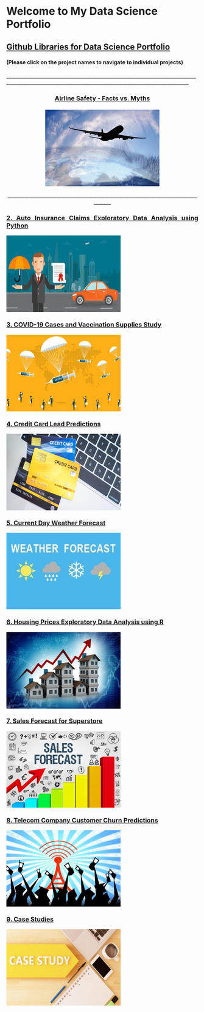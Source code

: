 # Welcome to My Data Science Portfolio


## [Github Libraries for Data Science Portfolio](https://github.com/pchougule-ms/pchougule-ms/tree/main/Data%20Science%20Portfolio)
#### (Please click on the project names to navigate to individual projects)


<p align="justify">_________________________________________________________________________________________________________________________________________________________</p>

<h3 align="center">
<a href="https://github.com/pchougule-ms/pchougule-ms/tree/main/Data%20Science%20Portfolio/Airline%20Safety">
<u>Airline Safety - Facts vs. Myths</u> <br></br>
<img align="center" src="images/AirSafety_flightsafety.org_resource_aviation-safety-network.jpg" width="300" height="200"/>
</a></h3>


<p align="center">_____________________________________________________________________________________</p>


<h3 align="justify"> <a href="https://github.com/pchougule-ms/pchougule-ms/tree/main/Data%20Science%20Portfolio/Auto%20Insurance%20Claims%20EDA%20using%20Python"> <u>2. Auto Insurance Claims Exploratory Data Analysis using Python</u> </a></h3>
<img align="center" src="images/car-insurance_httpsblog.servicemarket.comwp-contentuploads201610everything-you-need-to-know-about-car-insurance-2.jpg" width="300" height="200"/> <br/>




<h3 align="justify"> <a href="https://github.com/pchougule-ms/pchougule-ms/tree/main/Data%20Science%20Portfolio/COVID-19%20Cases%20and%20Vaccination%20supplies%20study"> <u>3. COVID-19 Cases and Vaccination Supplies Study</u> </a></h3>
<img align="center" src="images/covid_vaccine_study_https_www.yalemedicine.org_news_covid-19-vaccine-comparison.jpg" width="300" height="200"/> <br/>




<h3 align="justify"> <a href="https://github.com/pchougule-ms/pchougule-ms/tree/main/Data%20Science%20Portfolio/Credit%20Card%20Lead%20Predictions"> <u>4. Credit Card Lead Predictions</u> </a></h3>
<img align="center" src="images/Credit_Card_financialwellness_utah_edublogposts2020Junenewsletter_php.jpg"  width="300" height="200"/> <br/>




<h3 align="justify"><a href="https://github.com/pchougule-ms/pchougule-ms/tree/main/Data%20Science%20Portfolio/Current%20Day%20Weather%20Forecast"> <u>5. Current Day Weather Forecast</u> </a></h3>
<img align="center" src="images/weather_image_https_newsonair.gov.in_News_title_Weather-conditions-of-various-places-across-country&id_390362.jpg" width="300" height="200"/> <br/>




<h3 align="justify"><a href="https://github.com/pchougule-ms/pchougule-ms/tree/main/Data%20Science%20Portfolio/Housing%20Prices%20EDA%20using%20R"> <u>6. Housing Prices Exploratory Data Analysis using R</u> </a></h3>
<img align="center" src="images/housing_https_miro.medium.com_max_1400_1_Zr0rsnWzE0A_fqCHfDndMA.jpg" width="300" height="200"/> <br/>




<h3 align="justify"><a href="https://github.com/pchougule-ms/pchougule-ms/tree/main/Data%20Science%20Portfolio/Sales%20Forecast%20for%20Superstore"> <u>7. Sales Forecast for Superstore</u> </a></h3>
<img align="center" src="images/Sales-Forecast_https_sopsa.org_articles_the-complete-guide-to-building-a-sales-forecast.jpg" width="300" height="200"/> <br/>




<h3 align="justify"><a href="https://github.com/pchougule-ms/pchougule-ms/tree/main/Data%20Science%20Portfolio/Telecom%20Company%20Customer%20Churn%20Predictions"> <u>8. Telecom Company Customer Churn Predictions</u> </a></h3>
<img align="center" src="images/Telco_customer_churn_https_www.tibco.com_blog_wp-content_uploads_2013_01_17450178.cms_.jpg" width="300" height="200"/> <br/>




<h3 align="justify"><a href="https://github.com/pchougule-ms/pchougule-ms/tree/main/Data%20Science%20Portfolio/Case%20Studies%20-%20Individual"> <u>9. Case Studies</u> </a></h3>
<img align="center" src="images/Case_studies_https_technologyadvice.com_blog_marketing_write-case-studies.jpg" width="300" height="200"/> 
<br/>



